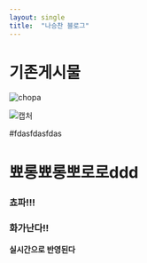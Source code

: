 ```yaml
---
layout: single
title:  "나승찬 블로그"
---
```


# 기존게시물

![chopa](https://user-images.githubusercontent.com/109573477/204280908-2903569b-1f54-4413-8424-07af2d4635cf.jpg)


![캡처](https://user-images.githubusercontent.com/109573477/203675697-955aa951-dc83-4fe2-8a3a-65795631e71e.PNG)

#fdasfdasfdas

# 뾰롱뾰롱뽀로로ddd 
### 쵸파!!!

### 화가난다!!
**실시간으로 반영된다**